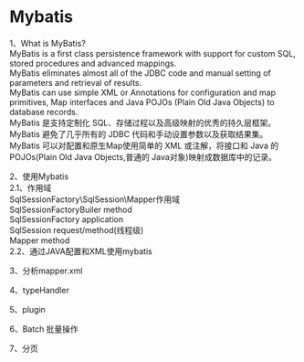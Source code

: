 # Mybatis

1、What is MyBatis?  
MyBatis is a first class persistence framework with support for custom SQL, stored procedures and advanced mappings.   
MyBatis eliminates almost all of the JDBC code and manual setting of parameters and retrieval of results.   
MyBatis can use simple XML or Annotations for configuration and map primitives, Map interfaces and Java POJOs (Plain Old Java Objects) to database records.   
MyBatis 是支持定制化 SQL、存储过程以及高级映射的优秀的持久层框架。     
MyBatis 避免了几乎所有的 JDBC 代码和手动设置参数以及获取结果集。    
MyBatis 可以对配置和原生Map使用简单的 XML 或注解，将接口和 Java 的 POJOs(Plain Old Java Objects,普通的 Java对象)映射成数据库中的记录。

2、使用Mybatis  
2.1、作用域  
SqlSessionFactory\SqlSession\Mapper作用域        
SqlSessionFactoryBuiler     method    
SqlSessionFactory           application    
SqlSession                  request/method(线程级)    
Mapper                      method    
2.2、通过JAVA配置和XML使用mybatis 
     

3、分析mapper.xml   

4、typeHandler  

5、plugin   

6、Batch 批量操作

7、分页  

